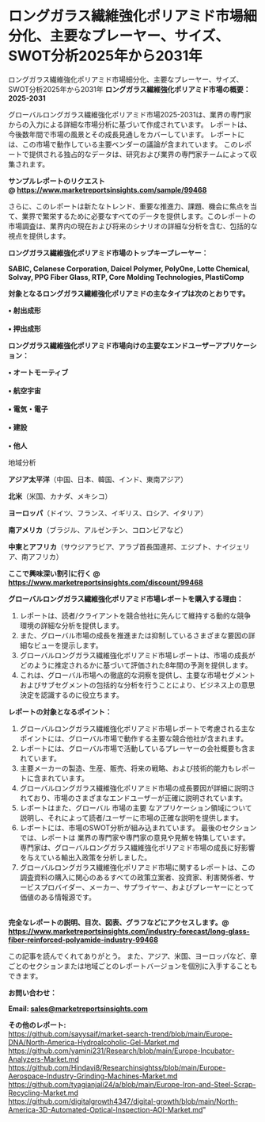 # ロングガラス繊維強化ポリアミド市場細分化、主要なプレーヤー、サイズ、SWOT分析2025年から2031年
ロングガラス繊維強化ポリアミド市場細分化、主要なプレーヤー、サイズ、SWOT分析2025年から2031年
<strong><b>ロングガラス繊維強化ポリアミド市場の概要：2025-2031</b></strong>

グローバルロングガラス繊維強化ポリアミド市場2025-2031は、業界の専門家からの入力による詳細な市場分析に基づいて作成されています。 レポートは、今後数年間で市場の風景とその成長見通しをカバーしています。 レポートには、この市場で動作している主要ベンダーの議論が含まれています。 このレポートで提供される独占的なデータは、研究および業界の専門家チームによって収集されます。

<strong>サンプルレポートのリクエスト @ <a href=https://www.marketreportsinsights.com/sample/99468>https://www.marketreportsinsights.com/sample/99468</a></strong>

さらに、このレポートは新たなトレンド、重要な推進力、課題、機会に焦点を当て、業界で繁栄するために必要なすべてのデータを提供します。このレポートの市場調査は、業界内の現在および将来のシナリオの詳細な分析を含む、包括的な視点を提供します。

<strong>ロングガラス繊維強化ポリアミド市場のトップキープレーヤー：</strong>

<strong>SABIC, Celanese Corporation, Daicel Polymer, PolyOne, Lotte Chemical, Solvay, PPG Fiber Glass, RTP, Core Molding Technologies, PlastiComp</strong>

<strong><b>対象となるロングガラス繊維強化ポリアミドの主なタイプは次のとおりです。</b></strong>

<strong>• 射出成形<br><br>• 押出成形</strong>

<strong><b>ロングガラス繊維強化ポリアミド市場向けの主要なエンドユーザーアプリケーション：</b></strong>

<strong>• オートモーティブ<br><br>• 航空宇宙<br><br>• 電気・電子<br><br>• 建設<br><br>• 他人</strong>

 地域分析

<strong><b>アジア太平洋</b></strong>（中国、日本、韓国、インド、東南アジア）

<strong><b>北米</b></strong>（米国、カナダ、メキシコ）

<strong><b>ヨーロッパ</b></strong>（ドイツ、フランス、イギリス、ロシア、イタリア）

<strong><b>南アメリカ</b></strong>（ブラジル、アルゼンチン、コロンビアなど）

<strong><b>中東とアフリカ</b></strong>（サウジアラビア、アラブ首長国連邦、エジプト、ナイジェリア、南アフリカ）

<strong>ここで興味深い割引に行く @ <a href=https://www.marketreportsinsights.com/discount/99468>https://www.marketreportsinsights.com/discount/99468</a></strong>

<strong><b>グローバルロングガラス繊維強化ポリアミド市場レポートを購入する理由：</b></strong>
<ol>
  <li>レポートは、読者/クライアントを競合他社に先んじて維持する動的な競争環境の詳細な分析を提供します。</li>
  <li>また、グローバル市場の成長を推進または抑制しているさまざまな要因の詳細なビューを提示します。</li>
  <li>グローバルロングガラス繊維強化ポリアミド市場レポートは、市場の成長がどのように推定されるかに基づいて評価された8年間の予測を提供します。</li>
  <li>これは、グローバル市場への徹底的な洞察を提供し、主要な市場セグメントおよびサブセグメントの包括的な分析を行うことにより、ビジネス上の意思決定を認識するのに役立ちます。</li>
</ol>
<strong><b>レポートの対象となるポイント：</b></strong>
<ol>
  <li>グローバルロングガラス繊維強化ポリアミド市場レポートで考慮される主なポイントには、グローバル市場で動作する主要な競合他社が含まれます。</li>
  <li>レポートには、グローバル市場で活動しているプレーヤーの会社概要も含まれています。</li>
  <li>主要メーカーの製造、生産、販売、将来の戦略、および技術的能力もレポートに含まれています。</li>
  <li>グローバルロングガラス繊維強化ポリアミド市場の成長要因が詳細に説明されており、市場のさまざまなエンドユーザーが正確に説明されています。</li>
  <li>レポートはまた、グローバル 市場の主要 なアプリケーション領域について説明し、それによって読者/ユーザーに市場の正確な説明を提供します。</li>
  <li>レポートには、市場のSWOT分析が組み込まれています。 最後のセクションでは、レポートは 業界の専門家や専門家の意見や見解を特集しています。 専門家は、グローバルロングガラス繊維強化ポリアミド市場の成長に好影響を与えている輸出入政策を分析しました。</li>
  <li>グローバルロングガラス繊維強化ポリアミド市場に関するレポートは、この調査資料の購入に関心のあるすべての政策立案者、投資家、利害関係者、サービスプロバイダー、メーカー、サプライヤー、およびプレーヤーにとって価値のある情報源です。</li>
</ol><br>
<strong>完全なレポートの説明、目次、図表、グラフなどにアクセスします。@ <a href=https://www.marketreportsinsights.com/industry-forecast/long-glass-fiber-reinforced-polyamide-industry-99468>https://www.marketreportsinsights.com/industry-forecast/long-glass-fiber-reinforced-polyamide-industry-99468</a></strong>

この記事を読んでくれてありがとう。 また、アジア、米国、ヨーロッパなど、章ごとのセクションまたは地域ごとのレポートバージョンを個別に入手することもできます。

<strong><b>お問い合わせ：</b></strong>

<strong>Email: </strong><a href=mailto:sales@marketreportsinsights.com><strong>sales@marketreportsinsights.com</strong></a>

<strong>その他のレポート:</strong>
<br>
<a href=https://github.com/sayysaif/market-search-trend/blob/main/Europe-DNA/North-America-Hydroalcoholic-Gel-Market.md>https://github.com/sayysaif/market-search-trend/blob/main/Europe-DNA/North-America-Hydroalcoholic-Gel-Market.md</a>
<br>
<a href=https://github.com/yamini231/Research/blob/main/Europe-Incubator-Analyzers-Market.md>https://github.com/yamini231/Research/blob/main/Europe-Incubator-Analyzers-Market.md</a>
<br>
<a href=https://github.com/Hindavi8/Researchinsightss/blob/main/Europe-Aerospace-Industry-Grinding-Machines-Market.md>https://github.com/Hindavi8/Researchinsightss/blob/main/Europe-Aerospace-Industry-Grinding-Machines-Market.md</a>
<br>
<a href=https://github.com/tyagianjali24/a/blob/main/Europe-Iron-and-Steel-Scrap-Recycling-Market.md>https://github.com/tyagianjali24/a/blob/main/Europe-Iron-and-Steel-Scrap-Recycling-Market.md</a>
<br>
<a href=https://github.com/digitalgrowth4347/digital-growth/blob/main/North-America-3D-Automated-Optical-Inspection-AOI-Market.md>https://github.com/digitalgrowth4347/digital-growth/blob/main/North-America-3D-Automated-Optical-Inspection-AOI-Market.md</a>"
